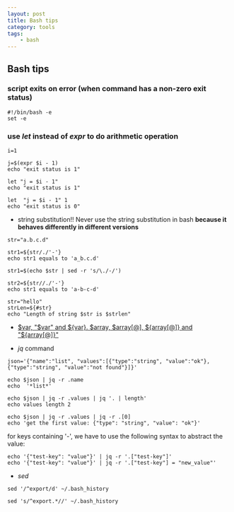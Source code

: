 ```yaml
---
layout: post
title: Bash tips
category: tools
tags:
    - bash
---
```


## Bash tips
### script exits on error (when command has a non-zero exit status)
```
#!/bin/bash -e
set -e
```
### use *let* instead of *expr* to do arithmetic operation

```
i=1

j=$(expr $i - 1) 
echo "exit status is 1"

let "j = $i - 1" 
echo "exit status is 1"

let  "j = $i - 1" 1 
echo "exit status is 0"
```

- string substitution!! Never use the string substitution in bash **because it behaves differently in different versions**

```
str="a.b.c.d"

str1=${str/./'-'} 
echo str1 equals to 'a_b.c.d'

str1=$(echo $str | sed -r 's/\./-/')

str2=${str//./'-'}
echo str1 equals to 'a-b-c-d'

str="hello"
strLen=${#str}
echo "Length of string $str is $strlen"
```

- [$var, "$var" and ${var}. $array, $array[@], ${array[@]} and "${array[@]}"](https://stackoverflow.com/questions/18135451/what-is-the-difference-between-var-var-and-var-in-the-bash-shell)

- *jq* command

```
json='{"name":"list", "values":[{"type":"string", "value":"ok"},{"type":"string", "value":"not found"}]}'

echo $json | jq -r .name
echo  '*list*'

echo $json | jq -r .values | jq '. | length'
echo values length 2

echo $json | jq -r .values | jq -r .[0]
echo 'get the first value: {"type": "string", "value": "ok"}'
```

for keys containing '-', we have to use the following syntax to abstract the value:

```
echo '{"test-key": "value"}' | jq -r '.["test-key"]'
echo '{"test-key": "value"}' | jq -r '.["test-key"] = "new_value"'

```

- *sed*
```
sed '/^export/d' ~/.bash_history

sed 's/^export.*//' ~/.bash_history

```
